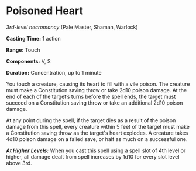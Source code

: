 # Poisoned Heart
*3rd-level necromancy* (Pale Master, Shaman, Warlock)

**Casting Time:** 1 action

**Range:** Touch

**Components:** V, S

**Duration:** Concentration, up to 1 minute

You touch a creature, causing its heart to fill with a vile poison. The creature must make a Constitution saving throw or take 2d10 poison damage. At the end of each of the target’s turns before the spell ends, the target must succeed on a Constitution saving throw or take an additional 2d10 poison damage.

At any point during the spell, if the target dies as a result of the poison damage from this spell, every creature within 5 feet of the target must make a Constitution saving throw as the target's heart explodes. A creature takes 4d10 poison damage on a failed save, or half as much on a successful one.

***At Higher Levels:*** When you cast this spell using a spell slot of 4th level or higher, all damage dealt from spell increases by 1d10 for every slot level above 3rd.
